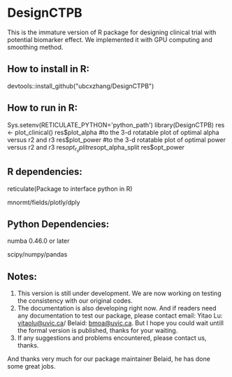 # DesignCTPB

This is the immature version of R package for designing clinical trial with potential biomarker effect. We implemented it with GPU computing and smoothing method. 

## How to install in R:

devtools::install_github("ubcxzhang/DesignCTPB")

## How to run in R:

Sys.setenv(RETICULATE_PYTHON='python_path')
library(DesignCTPB)
res <- plot_clinical()
res$plot_alpha #to the 3-d rotatable plot of optimal alpha versus r2 and r3
res$plot_power #to the 3-d rotatable plot of optimal power versus r2 and r3
res$opt_r_split
res$opt_alpha_split
res$opt_power

## R dependencies:

reticulate(Package to interface python in R)

mnormt/fields/plotly/dply

## Python Dependencies:

numba 0.46.0 or later

scipy/numpy/pandas

## Notes:
1) This version is still under development. We are now working on testing the consistency with our original codes.
2) The documentation is also developing right now. And if readers need any documentation to test our package, please contact email: Yitao Lu: yitaolu@uvic.ca/ Belaid: bmoa@uvic.ca. But I hope you could wait untill the formal version is published, thanks for your waiting. 
3) If any suggestions and problems encountered, please contact us, thanks. 


And thanks very much for our package maintainer Belaid, he has done some great jobs. 
